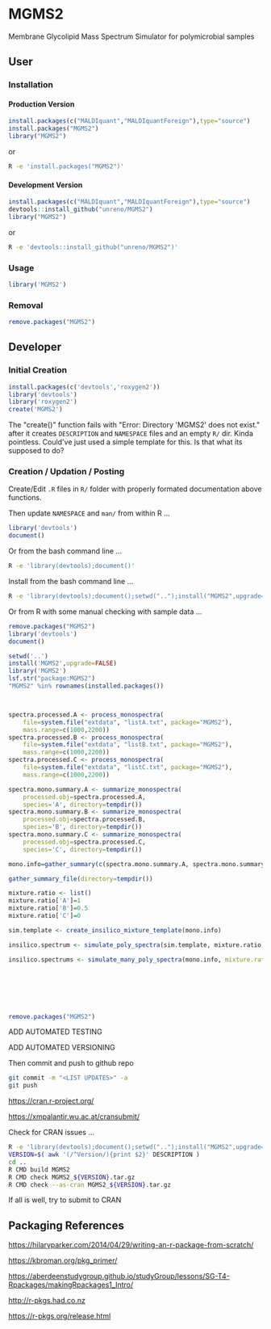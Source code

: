 # MGMS2

Membrane Glycolipid Mass Spectrum Simulator for polymicrobial samples


##	User


###	Installation


####	Production Version

```R
install.packages(c("MALDIquant","MALDIquantForeign"),type="source")
install.packages("MGMS2")
library("MGMS2")
```
or
```BASH
R -e 'install.packages("MGMS2")'
```

####	Development Version

```R
install.packages(c("MALDIquant","MALDIquantForeign"),type="source")
devtools::install_github("unreno/MGMS2")
library("MGMS2")
```
or
```BASH
R -e 'devtools::install_github("unreno/MGMS2")'
```




###	Usage

```R
library('MGMS2')
```


###	Removal

```R
remove.packages("MGMS2")
```








##	Developer

###	Initial Creation

```R
install.packages(c('devtools','roxygen2'))
library('devtools')
library('roxygen2')
create('MGMS2')
```

The "create()" function fails with "Error: Directory 'MGMS2' does not exist." after 
it creates `DESCRIPTION` and `NAMESPACE` files and an empty `R/` dir. Kinda pointless.
Could've just used a simple template for this.
Is that what its supposed to do?



###	Creation / Updation / Posting

Create/Edit `.R` files in `R/` folder with properly formated documentation above functions.

Then update `NAMESPACE` and `man/` from within R ...

```R
library('devtools')
document()
```

Or from the bash command line ...
```BASH
R -e 'library(devtools);document()'
```


Install from the bash command line ...
```BASH
R -e 'library(devtools);document();setwd("..");install("MGMS2",upgrade=FALSE)'
```






Or from R with some manual checking with sample data ...
```R
remove.packages("MGMS2")
library('devtools')
document()

setwd('..')
install('MGMS2',upgrade=FALSE)
library('MGMS2')
lsf.str("package:MGMS2")
"MGMS2" %in% rownames(installed.packages())



spectra.processed.A <- process_monospectra(
	file=system.file("extdata", "listA.txt", package="MGMS2"),
	mass.range=c(1000,2200))
spectra.processed.B <- process_monospectra(
	file=system.file("extdata", "listB.txt", package="MGMS2"),
	mass.range=c(1000,2200))
spectra.processed.C <- process_monospectra(
	file=system.file("extdata", "listC.txt", package="MGMS2"),
	mass.range=c(1000,2200))

spectra.mono.summary.A <- summarize_monospectra(
	processed.obj=spectra.processed.A,
	species='A', directory=tempdir())
spectra.mono.summary.B <- summarize_monospectra(
	processed.obj=spectra.processed.B,
	species='B', directory=tempdir())
spectra.mono.summary.C <- summarize_monospectra(
	processed.obj=spectra.processed.C,
	species='C', directory=tempdir())

mono.info=gather_summary(c(spectra.mono.summary.A, spectra.mono.summary.B, spectra.mono.summary.C))

gather_summary_file(directory=tempdir())

mixture.ratio <- list()
mixture.ratio['A']=1
mixture.ratio['B']=0.5
mixture.ratio['C']=0

sim.template <- create_insilico_mixture_template(mono.info)

insilico.spectrum <- simulate_poly_spectra(sim.template, mixture.ratio)

insilico.spectrums <- simulate_many_poly_spectra(mono.info, mixture.ratio=mixture.ratio, nsim=10 )







remove.packages("MGMS2")
```





ADD AUTOMATED TESTING

ADD AUTOMATED VERSIONING







Then commit and push to github repo
```BASH
git commit -m "<LIST UPDATES>" -a
git push
```



https://cran.r-project.org/

https://xmpalantir.wu.ac.at/cransubmit/

Check for CRAN issues ...
```BASH
R -e 'library(devtools);document();setwd("..");install("MGMS2",upgrade=FALSE)'
VERSION=$( awk '(/^Version/){print $2}' DESCRIPTION )
cd ..
R CMD build MGMS2
R CMD check MGMS2_${VERSION}.tar.gz
R CMD check --as-cran MGMS2_${VERSION}.tar.gz
```

If all is well, try to submit to CRAN




##	Packaging References

https://hilaryparker.com/2014/04/29/writing-an-r-package-from-scratch/

https://kbroman.org/pkg_primer/

https://aberdeenstudygroup.github.io/studyGroup/lessons/SG-T4-Rpackages/makingRpackages1_Intro/

http://r-pkgs.had.co.nz

https://r-pkgs.org/release.html


